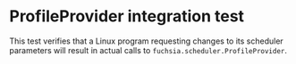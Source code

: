 # ProfileProvider integration test

This test verifies that a Linux program requesting changes to its scheduler
parameters will result in actual calls to `fuchsia.scheduler.ProfileProvider`.

